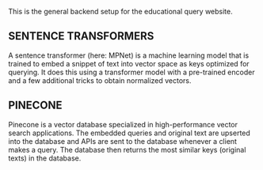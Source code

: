 This is the general backend setup for the educational query website.

## SENTENCE TRANSFORMERS

A sentence transformer (here: MPNet) is a machine learning model that is trained to embed a snippet of text into vector space as keys optimized for querying. It does this using a transformer model with a pre-trained encoder and a few additional tricks to obtain normalized vectors.

## PINECONE

Pinecone is a vector database specialized in high-performance vector search applications. The embedded queries and original text are upserted into the database and APIs are sent to the database whenever a client makes a query. The database then returns the most similar keys (original texts) in the database.
